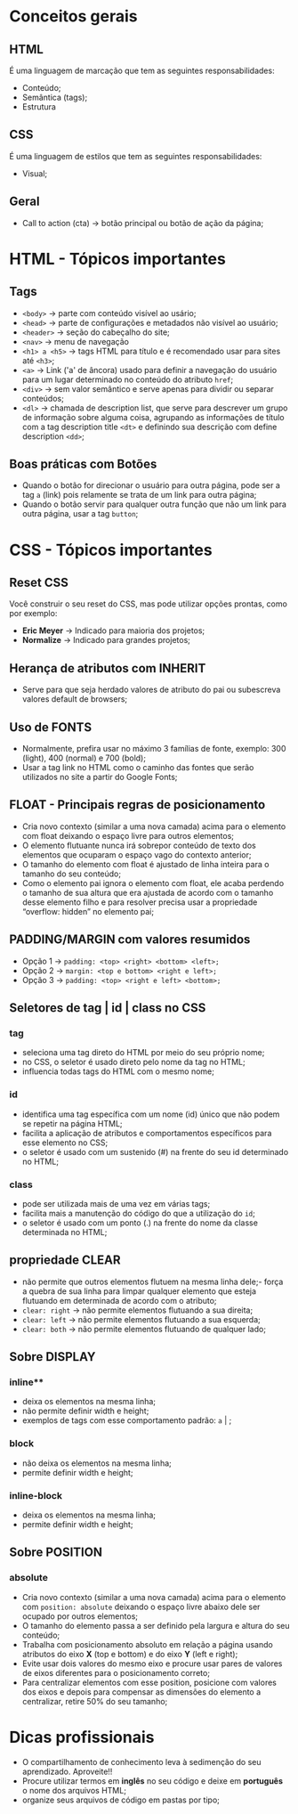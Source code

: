 # Conceitos gerais

## HTML
É uma linguagem de marcação que tem as seguintes responsabilidades:
- Conteúdo;
- Semântica (tags);
- Estrutura

## CSS
É uma linguagem de estilos que tem as seguintes responsabilidades:
- Visual;

## Geral
- Call to action (cta) &rarr; botão principal ou botão de ação da página;

# HTML - Tópicos importantes

## **Tags**
- `<body>` &rarr; parte com conteúdo visível ao usário;
- `<head>` &rarr; parte de configurações e metadados não visível ao usuário;
- `<header>` &rarr; seção do cabeçalho do site;
- `<nav>` &rarr; menu de navegação
- `<h1> a <h5>` &rarr; tags HTML para título e é recomendado usar para sites até `<h3>`;
- `<a>` &rarr; Link ('a' de âncora) usado para definir a navegação do usuário para um lugar determinado no conteúdo do atributo `href`;
- `<div>` &rarr; sem valor semântico e serve apenas para dividir ou separar conteúdos;
- `<dl>` &rarr; chamada de description list, que serve para descrever um grupo de informação sobre alguma coisa, agrupando as informações de título com a tag description title `<dt>` e definindo sua descrição com define description `<dd>`;

## Boas práticas com **Botões**
- Quando o botão for direcionar o usuário para outra página, pode ser a tag `a` (link) pois relamente se trata de um link para outra página;
- Quando o botão servir para qualquer outra função que não um link para outra página, usar a tag `button`;

# CSS - Tópicos importantes

## **Reset CSS**
Você construir o seu reset do CSS, mas pode utilizar opções prontas, como por exemplo:
- **Eric Meyer** &rarr; Indicado para maioria dos projetos;  
- **Normalize** &rarr; Indicado para grandes projetos;

## Herança de atributos com **INHERIT**
- Serve para que seja herdado valores de atributo do pai ou subescreva valores default de browsers;

## Uso de **FONTS**
- Normalmente, prefira usar no máximo 3 famílias de fonte, exemplo: 300 (light), 400 (normal) e 700 (bold);
- Usar a tag link no HTML como o caminho das fontes que serão utilizados no site a partir do Google Fonts;

## **FLOAT** - Principais regras de posicionamento
- Cria novo contexto (similar a uma nova camada) acima para o elemento com float deixando o espaço livre para outros elementos;
- O elemento flutuante nunca irá sobrepor conteúdo de texto dos elementos que ocuparam o espaço vago do contexto anterior;
- O tamanho do elemento com float é ajustado de linha inteira para o tamanho do seu conteúdo;
- Como o elemento pai ignora o elemento com float, ele acaba perdendo o tamanho de sua altura que era ajustada de acordo com o tamanho desse elemento filho e para resolver precisa usar a propriedade “overflow: hidden” no elemento pai;

## **PADDING/MARGIN** com valores resumidos
- Opção 1 &rarr; `padding: <top> <right> <bottom> <left>;`
- Opção 2 &rarr; `margin: <top e bottom> <right e left>;`
- Opção 3 &rarr; `padding: <top> <right e left> <bottom>;`

## Seletores de **tag | id | class** no CSS

### **tag**
- seleciona uma tag direto do HTML por meio do seu próprio nome;
- no CSS, o seletor é usado direto pelo nome da tag no HTML;
- influencia todas tags do HTML com o mesmo nome;
### **id**
- identifica uma tag específica com um nome (id) único que não podem se repetir na página HTML;
- facilita a aplicação de atributos e comportamentos específicos para esse elemento no CSS;
- o seletor é usado com um sustenido (#) na frente do seu id determinado no HTML;
### **class**
- pode ser utilizada mais de uma vez em várias tags;
- facilita mais a manutenção do código do que a utilização do `id`;
- o seletor é usado com um ponto (.) na frente do nome da classe determinada no HTML;

## propriedade **CLEAR**
- não permite que outros elementos flutuem na mesma linha dele;- força a quebra de sua linha para limpar qualquer elemento que esteja flutuando em determinada de acordo com o atributo;
- `clear: right` &rarr; não permite elementos flutuando a sua direita;
- `clear: left` &rarr; não permite elementos flutuando a sua esquerda;
- `clear: both` &rarr; não permite elementos flutuando de qualquer lado;

## Sobre **DISPLAY**
### **inline****
- deixa os elementos na mesma linha;
- não permite definir width e height;
- exemplos de tags com esse comportamento padrão: `a` | ;
### **block**
- não deixa os elementos na mesma linha;
- permite definir width e height;
### **inline-block**
- deixa os elementos na mesma linha;
- permite definir width e height;

## Sobre **POSITION**
### **absolute**
- Cria novo contexto (similar a uma nova camada) acima para o elemento com `position: absolute` deixando o espaço livre abaixo dele ser ocupado por outros elementos;
- O tamanho do elemento passa a ser definido pela largura e altura do seu conteúdo;
- Trabalha com posicionamento absoluto em relação a página usando atributos do eixo **X** (top e bottom) e do eixo **Y** (left e right);
- Evite usar dois valores do mesmo eixo e procure usar pares de valores de eixos diferentes para o posicionamento correto;
- Para centralizar elementos com esse position, posicione com valores dos eixos e depois para compensar as dimensões do elemento a centralizar, retire 50% do seu tamanho;




# Dicas profissionais
- O compartilhamento de conhecimento leva à sedimenção do seu aprendizado. Aproveite!!
- Procure utilizar termos em **inglês** no seu código e deixe em **português** o nome dos arquivos HTML;
- organize seus arquivos de código em pastas por tipo;